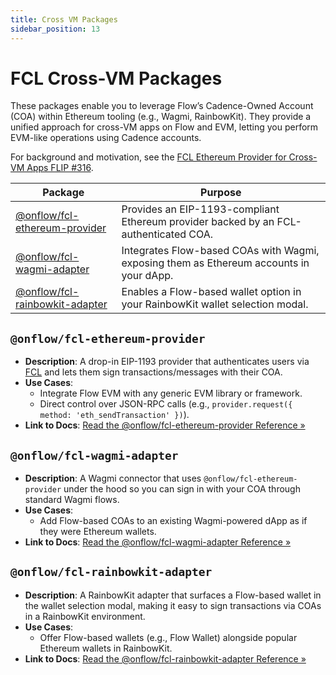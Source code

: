 ```yaml
---
title: Cross VM Packages
sidebar_position: 13
---
```


# FCL Cross-VM Packages

These packages enable you to leverage Flow’s Cadence-Owned Account (COA) within Ethereum tooling (e.g., Wagmi, RainbowKit). They provide a unified approach for cross-VM apps on Flow and EVM, letting you perform EVM-like operations using Cadence accounts.

For background and motivation, see the [FCL Ethereum Provider for Cross-VM Apps FLIP #316](https://github.com/onflow/flips/blob/c0fe9b71a9afb85fe70a69cf7c0870b5d327e679/application/20241223-fcl-ethereum-provider.md).

| Package                                        | Purpose                                                                                         |
|-----------------------------------------------|-------------------------------------------------------------------------------------------------|
| [@onflow/fcl-ethereum-provider](#onflowfcl-ethereum-provider)  | Provides an EIP-1193-compliant Ethereum provider backed by an FCL-authenticated COA.            |
| [@onflow/fcl-wagmi-adapter](#onflowfcl-wagmi-adapter)          | Integrates Flow-based COAs with Wagmi, exposing them as Ethereum accounts in your dApp.         |
| [@onflow/fcl-rainbowkit-adapter](#onflowfcl-rainbowkit-adapter)| Enables a Flow-based wallet option in your RainbowKit wallet selection modal.                   |

## `@onflow/fcl-ethereum-provider`

- **Description**: A drop-in EIP-1193 provider that authenticates users via [FCL](https://developers.flow.com/) and lets them sign transactions/messages with their COA.
- **Use Cases**:
    - Integrate Flow EVM with any generic EVM library or framework.
    - Direct control over JSON-RPC calls (e.g., `provider.request({ method: 'eth_sendTransaction' })`).
- **Link to Docs**: [Read the @onflow/fcl-ethereum-provider Reference »](ethereum-provider.mdx)

## `@onflow/fcl-wagmi-adapter`

- **Description**: A Wagmi connector that uses `@onflow/fcl-ethereum-provider` under the hood so you can sign in with your COA through standard Wagmi flows.
- **Use Cases**:
    - Add Flow-based COAs to an existing Wagmi-powered dApp as if they were Ethereum wallets.
- **Link to Docs**: [Read the @onflow/fcl-wagmi-adapter Reference »](wagmi-adapter.mdx)

## `@onflow/fcl-rainbowkit-adapter`

- **Description**: A RainbowKit adapter that surfaces a Flow-based wallet in the wallet selection modal, making it easy to sign transactions via COAs in a RainbowKit environment.
- **Use Cases**:
    - Offer Flow-based wallets (e.g., Flow Wallet) alongside popular Ethereum wallets in RainbowKit.
- **Link to Docs**: [Read the @onflow/fcl-rainbowkit-adapter Reference »](rainbowkit-adapter.mdx)
